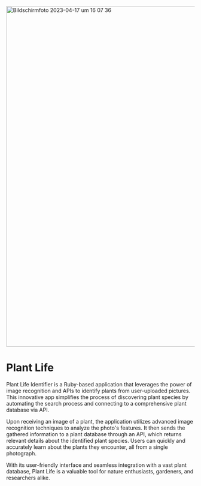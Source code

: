 <img width="908" alt="Bildschirmfoto 2023-04-17 um 16 07 36" src="https://user-images.githubusercontent.com/102250825/232509403-dd5fc58f-c3a0-4e0f-af6d-b9636caf36fc.png">

# Plant Life
Plant Life Identifier is a Ruby-based application that leverages the power of image recognition and APIs to identify plants from user-uploaded pictures. This innovative app simplifies the process of discovering plant species by automating the search process and connecting to a comprehensive plant database via API.

Upon receiving an image of a plant, the application utilizes advanced image recognition techniques to analyze the photo's features. It then sends the gathered information to a plant database through an API, which returns relevant details about the identified plant species. Users can quickly and accurately learn about the plants they encounter, all from a single photograph.

With its user-friendly interface and seamless integration with a vast plant database, Plant Life is a valuable tool for nature enthusiasts, gardeners, and researchers alike.
